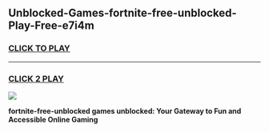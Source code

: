 
## Unblocked-Games-fortnite-free-unblocked-Play-Free-e7i4m
<h3>
<a href="https://premium76.site?title=fortnite-free-unblocked&ref=18A1">CLICK TO PLAY</a></h3>
<hr>

<h3>
<a href="https://premium76.site?title=fortnite-free-unblocked&ref=18A1">CLICK 2 PLAY</a>
  
</h3>

<a href="https://premium76.site?title=fortnite-free-unblocked&ref=18A1"><img src="https://clearcache.store/games.png"></a>


**fortnite-free-unblocked games unblocked: Your Gateway to Fun and Accessible Online Gaming**
